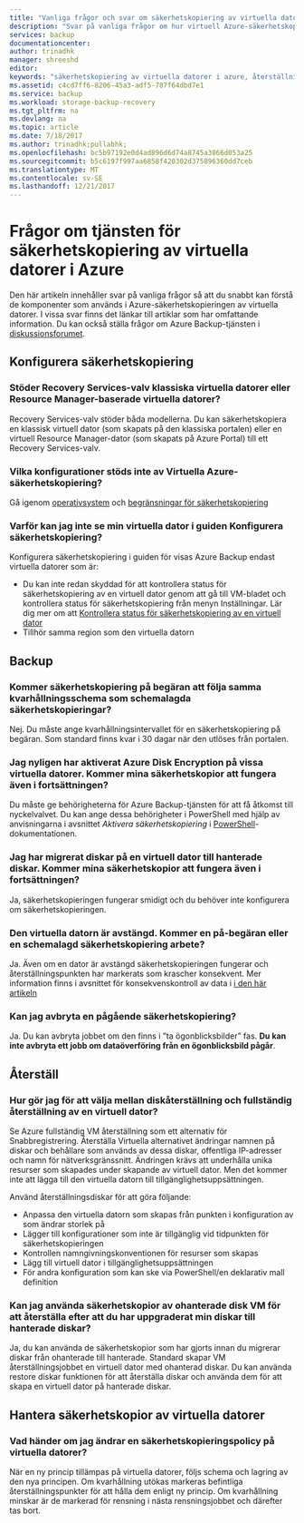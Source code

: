 ```yaml
---
title: "Vanliga frågor och svar om säkerhetskopiering av virtuella datorer i Azure | Microsoft Docs"
description: "Svar på vanliga frågor om hur virtuell Azure-säkerhetskopiering fungerar, begränsningar och vad som händer när principen ändras"
services: backup
documentationcenter: 
author: trinadhk
manager: shreeshd
editor: 
keywords: "säkerhetskopiering av virtuella datorer i azure, återställning av virtuell dator i azure, säkerhetskopieringspolicy"
ms.assetid: c4cd7ff6-8206-45a3-adf5-787f64dbd7e1
ms.service: backup
ms.workload: storage-backup-recovery
ms.tgt_pltfrm: na
ms.devlang: na
ms.topic: article
ms.date: 7/18/2017
ms.author: trinadhk;pullabhk;
ms.openlocfilehash: bc5b97192e0d4ad896d6d74a8745a3866d053a25
ms.sourcegitcommit: b5c6197f997aa6858f420302d375896360dd7ceb
ms.translationtype: MT
ms.contentlocale: sv-SE
ms.lasthandoff: 12/21/2017
---
```

# <a name="questions-about-the-azure-vm-backup-service"></a>Frågor om tjänsten för säkerhetskopiering av virtuella datorer i Azure
Den här artikeln innehåller svar på vanliga frågor så att du snabbt kan förstå de komponenter som används i Azure-säkerhetskopieringen av virtuella datorer. I vissa svar finns det länkar till artiklar som har omfattande information. Du kan också ställa frågor om Azure Backup-tjänsten i [diskussionsforumet](https://social.msdn.microsoft.com/forums/azure/home?forum=windowsazureonlinebackup).

## <a name="configure-backup"></a>Konfigurera säkerhetskopiering
### <a name="do-recovery-services-vaults-support-classic-vms-or-resource-manager-based-vms-br"></a>Stöder Recovery Services-valv klassiska virtuella datorer eller Resource Manager-baserade virtuella datorer? <br/>
Recovery Services-valv stöder båda modellerna.  Du kan säkerhetskopiera en klassisk virtuell dator (som skapats på den klassiska portalen) eller en virtuell Resource Manager-dator (som skapats på Azure Portal) till ett Recovery Services-valv.

### <a name="what-configurations-are-not-supported-by-azure-vm-backup"></a>Vilka konfigurationer stöds inte av Virtuella Azure-säkerhetskopiering?
Gå igenom [operativsystem](backup-azure-arm-vms-prepare.md#supported-operating-systems-for-backup) och [begränsningar för säkerhetskopiering](backup-azure-arm-vms-prepare.md#limitations-when-backing-up-and-restoring-a-vm)

### <a name="why-cant-i-see-my-vm-in-configure-backup-wizard"></a>Varför kan jag inte se min virtuella dator i guiden Konfigurera säkerhetskopiering?
Konfigurera säkerhetskopiering i guiden för visas Azure Backup endast virtuella datorer som är:
  * Du kan inte redan skyddad för att kontrollera status för säkerhetskopiering av en virtuell dator genom att gå till VM-bladet och kontrollera status för säkerhetskopiering från menyn Inställningar. Lär dig mer om att [Kontrollera status för säkerhetskopiering av en virtuell dator](backup-azure-vms-first-look-arm.md#configure-the-backup-job-from-the-vm-management-blade)
  * Tillhör samma region som den virtuella datorn

## <a name="backup"></a>Backup
### <a name="will-on-demand-backup-job-follow-same-retention-schedule-as-scheduled-backups"></a>Kommer säkerhetskopiering på begäran att följa samma kvarhållningsschema som schemalagda säkerhetskopieringar?
Nej. Du måste ange kvarhållningsintervallet för en säkerhetskopiering på begäran. Som standard finns kvar i 30 dagar när den utlöses från portalen. 

### <a name="i-recently-enabled-azure-disk-encryption-on-some-vms-will-my-backups-continue-to-work"></a>Jag nyligen har aktiverat Azure Disk Encryption på vissa virtuella datorer. Kommer mina säkerhetskopior att fungera även i fortsättningen?
Du måste ge behörigheterna för Azure Backup-tjänsten för att få åtkomst till nyckelvalvet. Du kan ange dessa behörigheter i PowerShell med hjälp av anvisningarna i avsnittet *Aktivera säkerhetskopiering* i [PowerShell](backup-azure-vms-automation.md)-dokumentationen.

### <a name="i-migrated-disks-of-a-vm-to-managed-disks-will-my-backups-continue-to-work"></a>Jag har migrerat diskar på en virtuell dator till hanterade diskar. Kommer mina säkerhetskopior att fungera även i fortsättningen?
Ja, säkerhetskopieringen fungerar smidigt och du behöver inte konfigurera om säkerhetskopieringen. 

### <a name="my-vm-is-shut-down-will-an-on-demand-or-a-scheduled-backup-work"></a>Den virtuella datorn är avstängd. Kommer en på-begäran eller en schemalagd säkerhetskopiering arbete?
Ja. Även om en dator är avstängd säkerhetskopieringen fungerar och återställningspunkten har markerats som krascher konsekvent. Mer information finns i avsnittet för konsekvenskontroll av data i [i den här artikeln](backup-azure-vms-introduction.md#how-does-azure-back-up-virtual-machines)

### <a name="can-i-cancel-an-in-progress-backup-job"></a>Kan jag avbryta en pågående säkerhetskopiering?
Ja. Du kan avbryta jobbet om den finns i ”ta ögonblicksbilder” fas. **Du kan inte avbryta ett jobb om dataöverföring från en ögonblicksbild pågår**. 

## <a name="restore"></a>Återställ
### <a name="how-do-i-decide-between-restoring-disks-versus-full-vm-restore"></a>Hur gör jag för att välja mellan diskåterställning och fullständig återställning av en virtuell dator?
Se Azure fullständig VM återställning som ett alternativ för Snabbregistrering. Återställa Virtuella alternativet ändringar namnen på diskar och behållare som används av dessa diskar, offentliga IP-adresser och namn för nätverksgränssnitt. Ändringen krävs att underhålla unika resurser som skapades under skapande av virtuell dator. Men det kommer inte att lägga till den virtuella datorn till tillgänglighetsuppsättningen. 

Använd återställningsdiskar för att göra följande:
  * Anpassa den virtuella datorn som skapas från punkten i konfiguration av som ändrar storlek på
  * Lägger till konfigurationer som inte är tillgänglig vid tidpunkten för säkerhetskopieringen 
  * Kontrollen namngivningskonventionen för resurser som skapas
  * Lägg till virtuell dator i tillgänglighetsuppsättningen
  * För andra konfiguration som kan ske via PowerShell/en deklarativ mall definition
  
### <a name="can-i-use-backups-of-unmanaged-disk-vm-to-restore-after-i-upgrade-my-disks-to-managed-disks"></a>Kan jag använda säkerhetskopior av ohanterade disk VM för att återställa efter att du har uppgraderat min diskar till hanterade diskar?
Ja, du kan använda de säkerhetskopior som har gjorts innan du migrerar diskar från ohanterade till hanterade. Standard skapar VM återställningsjobbet en virtuell dator med ohanterad diskar. Du kan använda restore diskar funktionen för att återställa diskar och använda dem för att skapa en virtuell dator på hanterade diskar. 

## <a name="manage-vm-backups"></a>Hantera säkerhetskopior av virtuella datorer
### <a name="what-happens-when-i-change-a-backup-policy-on-vms"></a>Vad händer om jag ändrar en säkerhetskopieringspolicy på virtuella datorer?
När en ny princip tillämpas på virtuella datorer, följs schema och lagring av den nya principen. Om kvarhållning utökas markeras befintliga återställningspunkter för att hålla dem enligt ny princip. Om kvarhållning minskar är de markerad för rensning i nästa rensningsjobbet och därefter tas bort. 

